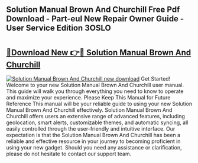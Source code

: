 ## Solution Manual Brown And Churchill Free Pdf Download - Part-euI New Repair Owner Guide - User Service Edition 3OSLO

# <h2><a href="http://bc75834.oget.top/?id=Solution+Manual+Brown+And+Churchill">🔗Download New 👉🔴 Solution Manual Brown And Churchill</a></h2>

[![Solution Manual Brown And Churchill new download](https://i.imgur.com/5g1atiW.png)](http://bc75834.oget.top/?id=Solution+Manual+Brown+And+Churchill)
Get Started! Welcome to your new Solution Manual Brown And Churchill user manual. This guide will walk you through everything you need to know to operate and maximize your experience. Please Keep This Manual for Future Reference This manual will be your reliable guide to using your new Solution Manual Brown And Churchill effectively. Solution Manual Brown And Churchill offers users an extensive range of advanced features, including geolocation, smart alerts, customizable themes, and automatic syncing, all easily controlled through the user-friendly and intuitive interface. Our expectation is that the Solution Manual Brown And Churchill has been a reliable and effective resource in your journey to becoming proficient in using your new gadget. Should you need any assistance or clarification, please do not hesitate to contact our support team.
